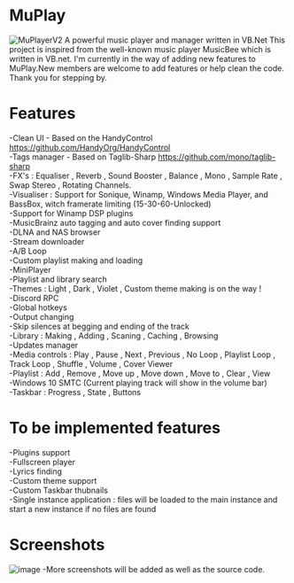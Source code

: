 # MuPlay
![MuPlayerV2](https://user-images.githubusercontent.com/38377619/114272147-3343bc80-9a15-11eb-93be-b1de7f3b5a0e.png)
A powerful music player and manager written in VB.Net
This project is inspired from the well-known music player MusicBee which is written in VB.net. I'm currently in the way of adding new features to MuPlay.New members are welcome to add features or help clean the code.
Thank you for stepping by.
# Features
-Clean UI - Based on the HandyControl <https://github.com/HandyOrg/HandyControl><br>
-Tags manager - Based on Taglib-Sharp <https://github.com/mono/taglib-sharp><br>
-FX's : Equaliser , Reverb , Sound Booster , Balance , Mono , Sample Rate , Swap Stereo , Rotating Channels.<br>
-Visualiser : Support for Sonique, Winamp, Windows Media Player, and BassBox, witch framerate limiting (15-30-60-Unlocked)<br>
-Support for Winamp DSP plugins<br>
-MusicBrainz auto tagging and auto cover finding support<br>
-DLNA and NAS browser<br>
-Stream downloader<br>
-A/B Loop<br>
-Custom playlist making and loading<br>
-MiniPlayer<br>
-Playlist and library search<br>
-Themes : Light , Dark , Violet , Custom theme making is on the way !<br>
-Discord RPC<br>
-Global hotkeys<br>
-Output changing<br>
-Skip silences at begging and ending of the track<br>
-Library : Making , Adding , Scaning , Caching , Browsing<br>
-Updates manager<br>
-Media controls : Play , Pause , Next , Previous , No Loop , Playlist Loop , Track Loop , Shuffle , Volume , Cover Viewer<br>
-Playlist : Add , Remove , Move up , Move down , Move to , Clear , View<br>
-Windows 10 SMTC (Current playing track will show in the volume bar)<br>
-Taskbar : Progress , State , Buttons<br>
# To be implemented features
-Plugins support<br>
-Fullscreen player<br>
-Lyrics finding<br>
-Custom theme support<br>
-Custom Taskbar thubnails<br>
-Single instance application : files will be loaded to the main instance and start a new instance if no files are found<br>
# Screenshots
![image](https://user-images.githubusercontent.com/38377619/114264431-3b870200-99eb-11eb-9fe3-849c481422e2.png)
-More screenshots will be added as well as the source code.
